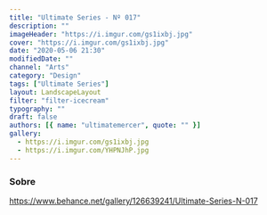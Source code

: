 ```yaml
---
title: "Ultimate Series - Nº 017"
description: ""
imageHeader: "https://i.imgur.com/gs1ixbj.jpg"
cover: "https://i.imgur.com/gs1ixbj.jpg"
date: "2020-05-06 21:30"
modifiedDate: ""
channel: "Arts"
category: "Design"
tags: ["Ultimate Series"]
layout: LandscapeLayout
filter: "filter-icecream"
typography: ""
draft: false
authors: [{ name: "ultimatemercer", quote: "" }]
gallery:
  - https://i.imgur.com/gs1ixbj.jpg
  - https://i.imgur.com/YHPNJhP.jpg
---
```


### Sobre

https://www.behance.net/gallery/126639241/Ultimate-Series-N-017
